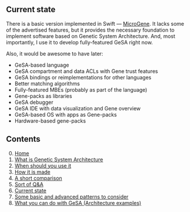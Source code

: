 
## Current state

There is a basic version implemented in Swift —
[MicroGene](https://github.com/morpheby/MicroGene). It lacks some of the
advertised features, but it provides the necessary foundation to implement
software based on Genetic System Architecture. And, most importantly, I use it
to develop fully-featured GeSA right now.

Also, it would be awesome to have later:

* GeSA-based language
* GeSA compartment and data ACLs with Gene trust features
* GeSA bindings or reimplementations for other languages
* Better matching algorithms
* Fully-featured MBEs (probably as part of the language)
* Gene-packs as libraries
* GeSA debugger
* GeSA IDE with data visualization and Gene overview
* GeSA-based OS with apps as Gene-packs
* Hardware-based gene-packs

## Contents

0. [Home](/README.md)
1. [What is Genetic System Architecture](/docs/GeSA%20Introduction.md)
2. [When should you use it](/docs/GeSA%20Usage.md)
3. [How it is made](/docs/GeSA%20Structure.md)
4. [A short comparison](/docs/GeSA%20Comparison.md)
5. [Sort of Q&A](/docs/GeSA%20QnA.md)
6. [Current state](/docs/GeSA%20State.md)
7. [Some basic and advanced patterns to consider](/docs/GeSA%20Patterns.md)
8. [What you can do with GeSA (Architecture examples)](/docs/GeSA%20Examples.md)

